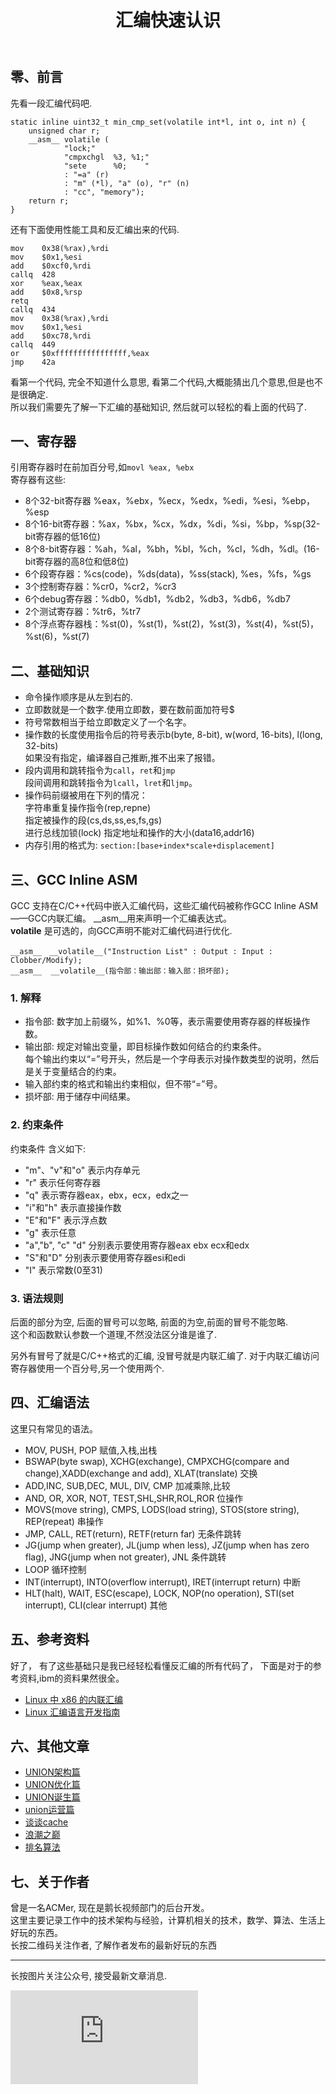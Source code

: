 ﻿---
layout:     post
title:      汇编快速认识
description: 之前反汇编服务二进制,根据自己的汇编知识找到了问题, 今天记录一下汇编知识.  
keywords: 后台服务
tags: [后台服务]
categories: [程序人生]
updateData:  22:16 2017/3/18
---


## 零、前言

先看一段汇编代码吧.  

```
static inline uint32_t min_cmp_set(volatile int*l, int o, int n) {
	unsigned char r;
	__asm__ volatile (
			"lock;"
			"cmpxchgl  %3, %1;"
			"sete      %0;    "
			: "=a" (r)
			: "m" (*l), "a" (o), "r" (n)
			: "cc", "memory");
	return r;
}
```

还有下面使用性能工具和反汇编出来的代码.  

```
mov    0x38(%rax),%rdi
mov    $0x1,%esi
add    $0xcf0,%rdi
callq  428
xor    %eax,%eax
add    $0x8,%rsp
retq   
callq  434
mov    0x38(%rax),%rdi
mov    $0x1,%esi
add    $0xc78,%rdi
callq  449
or     $0xffffffffffffffff,%eax
jmp    42a
```

看第一个代码, 完全不知道什么意思, 看第二个代码,大概能猜出几个意思,但是也不是很确定.    
所以我们需要先了解一下汇编的基础知识, 然后就可以轻松的看上面的代码了.  



## 一、寄存器  

引用寄存器时在前加百分号,如`movl %eax, %ebx`   
寄存器有这些:  

* 8个32-bit寄存器 %eax，%ebx，%ecx，%edx，%edi，%esi，%ebp，%esp   
* 8个16-bit寄存器：%ax，%bx，%cx，%dx，%di，%si，%bp，%sp(32-bit寄存器的低16位)    
* 8个8-bit寄存器：%ah，%al，%bh，%bl，%ch，%cl，%dh，%dl。(16-bit寄存器的高8位和低8位)    
* 6个段寄存器：%cs(code)，%ds(data)，%ss(stack), %es，%fs，%gs   
* 3个控制寄存器：%cr0，%cr2，%cr3   
* 6个debug寄存器：%db0，%db1，%db2，%db3，%db6，%db7   
* 2个测试寄存器：%tr6，%tr7   
* 8个浮点寄存器栈：%st(0)，%st(1)，%st(2)，%st(3)，%st(4)，%st(5)，%st(6)，%st(7)  

## 二、基础知识



* 命令操作顺序是从左到右的.   
* 立即数就是一个数字.使用立即数，要在数前面加符号$   
* 符号常数相当于给立即数定义了一个名字。   
* 操作数的长度使用指令后的符号表示b(byte, 8-bit), w(word, 16-bits), l(long, 32-bits)   
  如果没有指定，编译器自己推断,推不出来了报错。  
* 段内调用和跳转指令为`call`，`ret`和`jmp`  
  段间调用和跳转指令为`lcall`，`lret`和`ljmp`。  
* 操作码前缀被用在下列的情况：  
  字符串重复操作指令(rep,repne)   
  指定被操作的段(cs,ds,ss,es,fs,gs)   
  进行总线加锁(lock) 
  指定地址和操作的大小(data16,addr16)  
* 内存引用的格式为: `section:[base+index*scale+displacement]`   


## 三、GCC Inline ASM

GCC 支持在C/C++代码中嵌入汇编代码，这些汇编代码被称作GCC Inline ASM——GCC内联汇编。
__asm__用来声明一个汇编表达式。  
__volatile__ 是可选的，向GCC声明不能对汇编代码进行优化.  


```
__asm__　__volatile__("Instruction List" : Output : Input : Clobber/Modify);
__asm__  __volatile__(指令部：输出部：输入部：损坏部);
```



### 1. 解释

* 指令部: 数字加上前缀%，如%1、%0等，表示需要使用寄存器的样板操作数。  
* 输出部: 规定对输出变量，即目标操作数如何结合的约束条件。  
  每个输出约束以“=”号开头，然后是一个字母表示对操作数类型的说明，然后是关于变量结合的约束。  
* 输入部约束的格式和输出约束相似，但不带“=”号。  
* 损坏部: 用于储存中间结果。  


### 2. 约束条件

约束条件 含义如下:  


* "m"、"v"和"o"  表示内存单元   
* "r"  表示任何寄存器  
* "q"  表示寄存器eax，ebx，ecx，edx之一  
* "i"和"h"  表示直接操作数  
* "E"和"F"  表示浮点数  
* "g"  表示任意  
* "a","b", "c" "d"  分别表示要使用寄存器eax ebx ecx和edx  
* "S"和"D"  分别表示要使用寄存器esi和edi  
* "I"  表示常数(0至31)  

### 3. 语法规则


后面的部分为空, 后面的冒号可以忽略, 前面的为空,前面的冒号不能忽略.  
这个和函数默认参数一个道理,不然没法区分谁是谁了.    


另外有冒号了就是C/C++格式的汇编, 没冒号就是内联汇编了.
对于内联汇编访问寄存器使用一个百分号,另一个使用两个.  

## 四、汇编语法

这里只有常见的语法。  

* MOV, PUSH, POP  赋值,入栈,出栈
* BSWAP(byte swap), XCHG(exchange), CMPXCHG(compare and change),XADD(exchange and add), XLAT(translate) 交换 
* ADD,INC, SUB,DEC, MUL, DIV, CMP 加减乘除,比较
* AND, OR, XOR, NOT, TEST,SHL,SHR,ROL,ROR 位操作
* MOVS(move string), CMPS, LODS(load string), STOS(store string), REP(repeat) 串操作  
* JMP, CALL, RET(return), RETF(return far) 无条件跳转  
* JG(jump when greater), JL(jump when less), JZ(jump when has zero flag), JNG(jump when not greater), JNL 条件跳转  
* LOOP 循环控制
* INT(interrupt), INTO(overflow interrupt), IRET(interrupt return) 中断  
* HLT(halt), WAIT, ESC(escape), LOCK, NOP(no operation), STI(set interrupt), CLI(clear interrupt) 其他


## 五、参考资料


好了， 有了这些基础只是我已经轻松看懂反汇编的所有代码了， 下面是对于的参考资料,ibm的资料果然很全。  


* [Linux 中 x86 的内联汇编](https://www.ibm.com/developerworks/cn/linux/sdk/assemble/inline/)
* [Linux 汇编语言开发指南](https://www.ibm.com/developerworks/cn/linux/l-assembly/)  




## 六、其他文章

* [UNION架构篇](http://mp.weixin.qq.com/s?__biz=MzI2NDA0NDM1MA==&mid=2650105156&idx=1&sn=3b59e3339973aab54ed29d2d86d36f9e&chksm=f2b36f15c5c4e603ce3b65570443433077d3058e66348df62572318db9fd4d1b6809c4f3e6ea&scene=21)   
* [UNION优化篇](http://mp.weixin.qq.com/s?__biz=MzI2NDA0NDM1MA==&mid=2650105193&idx=1&sn=a4066b2994b59e78de846137344228c5&chksm=f2b36f38c5c4e62efc91687c2d29e9f8e40368d660de85d6e01018525e7a2f160152a35869c1&scene=21#wechat_redirect)   
* [UNION诞生篇](http://mp.weixin.qq.com/s?__biz=MzI2NDA0NDM1MA==&mid=2650105195&idx=1&sn=7c1d170a93c8015d5a17d932248d1bf3&chksm=f2b36f3ac5c4e62c87f14792abacb96ab2fa996254619ae6785583ef54687eace0eff2db8d18&scene=21#wechat_redirect)  
* [union运营篇](http://mp.weixin.qq.com/s?__biz=MzI2NDA0NDM1MA==&mid=2650105192&idx=1&sn=3bc4e7f70ba0be17e7db7ed6f0fa29b5&chksm=f2b36f39c5c4e62f2eeca514e1ec7634145e04bc5af266dd1aa9e6eac2df63088f9d42a6f8c5&scene=21#wechat_redirect)  
* [谈谈cache](http://mp.weixin.qq.com/s?__biz=MzI2NDA0NDM1MA==&mid=2650105090&idx=1&sn=979daee3e20b01a81f396ca80bc89c5b&chksm=f2b36f53c5c4e6457ef2daf2795c6fef6fd6f34882429f5e73f17ac27ad54b26ae32d63125a8&scene=21#wechat_redirect)  
* [浪潮之巅](http://mp.weixin.qq.com/s?__biz=MzI2NDA0NDM1MA==&mid=2650105161&idx=1&sn=3972fc97bf19a091a43da872022215e4&chksm=f2b36f18c5c4e60ef3af29c0e5c848efa283bd27c153d8507a4f14ecd20545986493719d87f5&scene=21#wechat_redirect)  
* [排名算法](http://mp.weixin.qq.com/s?__biz=MzI2NDA0NDM1MA==&mid=2650105174&idx=1&sn=35e1e69fdcea3a0832eaac7e2a299c2e&chksm=f2b36f07c5c4e6115ab5c2d7f4cd9aa59ac6f545b9bb2b5583e6426bae71d4f4056a44243628&scene=21#wechat_redirect)  

## 七、关于作者

曾是一名ACMer, 现在是鹅长视频部门的后台开发。   
这里主要记录工作中的技术架构与经验，计算机相关的技术，数学、算法、生活上好玩的东西。  
长按二维码关注作者, 了解作者发布的最新好玩的东西  

<hr>

长按图片关注公众号, 接受最新文章消息.  

![](http://tiankonguse.com/lab/cloudLink/baidupan.php?url=/1915453531/4224042967.jpg)

